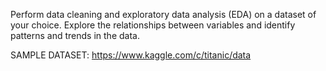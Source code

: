 Perform data cleaning and exploratory data analysis (EDA) on a dataset of your choice.
Explore the relationships between variables and identify patterns and trends in the data.

SAMPLE DATASET:
https://www.kaggle.com/c/titanic/data
